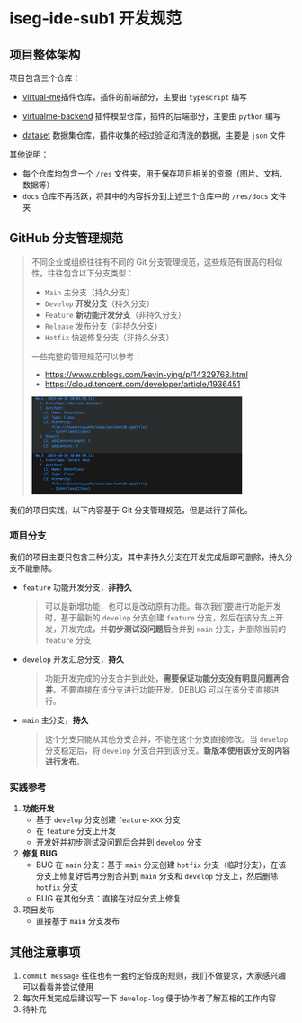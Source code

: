 # iseg-ide-sub1 开发规范

## 项目整体架构

项目包含三个仓库：

- [virtual-me](https://github.com/iseg-ide-sub1/virtual-me)插件仓库，插件的前端部分，主要由 `typescript` 编写

- [virtualme-backend](https://github.com/iseg-ide-sub1/virtualme-backend) 插件模型仓库，插件的后端部分，主要由 `python` 编写

- [dataset](https://github.com/iseg-ide-sub1/dataset) 数据集仓库，插件收集的经过验证和清洗的数据，主要是 `json` 文件

其他说明：

- 每个仓库均包含一个 `/res` 文件夹，用于保存项目相关的资源（图片、文档、数据等）
- `docs` 仓库不再活跃，将其中的内容拆分到上述三个仓库中的 `/res/docs` 文件夹

## GitHub 分支管理规范

> 不同企业或组织往往有不同的 Git 分支管理规范，这些规范有很高的相似性，往往包含以下分支类型：
>
> - `Main` 主分支（持久分支）
> - `Develop` **开发分支**（持久分支）
> - `Feature` **新功能开发分支**（非持久分支）
> - `Release` 发布分支（非持久分支）
> - `Hotfix` 快速修复分支（非持久分支）
>
> 一些完整的管理规范可以参考：
>
> - https://www.cnblogs.com/kevin-ying/p/14329768.html
> - https://cloud.tencent.com/developer/article/1936451
>
> <img src="./img/01.png" style="zoom: 50%;" />

我们的项目实践，以下内容基于 Git 分支管理规范，但是进行了简化。

### 项目分支

我们的项目主要只包含三种分支，其中非持久分支在开发完成后即可删除，持久分支不能删除。

- `feature` 功能开发分支，**非持久**

  > 可以是新增功能，也可以是改动原有功能。每次我们要进行功能开发时，基于最新的 `develop` 分支创建 `feature` 分支，然后在该分支上开发，开发完成，并**初步测试没问题后**合并到 `main` 分支，并删除当前的 `feature` 分支

- `develop` 开发汇总分支，**持久**

  > 功能开发完成的分支合并到此处，**需要保证功能分支没有明显问题再合并**。不要直接在该分支进行功能开发。DEBUG 可以在该分支直接进行。

- `main` 主分支，**持久**

  > 这个分支只能从其他分支合并，不能在这个分支直接修改。当 `develop` 分支稳定后，将 `develop` 分支合并到该分支。**新版本使用该分支的内容进行发布**。

### 实践参考

1. **功能开发**
   - 基于 `develop` 分支创建 `feature-XXX` 分支
   - 在 `feature` 分支上开发
   - 开发好并初步测试没问题后合并到 `develop` 分支
2. **修复 BUG**
   - BUG 在 `main` 分支：基于 `main` 分支创建 `hotfix` 分支（临时分支），在该分支上修复好后再分别合并到 `main` 分支和 `develop` 分支上，然后删除 `hotfix` 分支
   - BUG 在其他分支：直接在对应分支上修复
3. 项目发布
   - 直接基于 `main` 分支发布

## 其他注意事项

1. `commit message` 往往也有一套约定俗成的规则，我们不做要求，大家感兴趣可以看看并尝试使用
2. 每次开发完成后建议写一下 `develop-log` 便于协作者了解互相的工作内容
3. 待补充